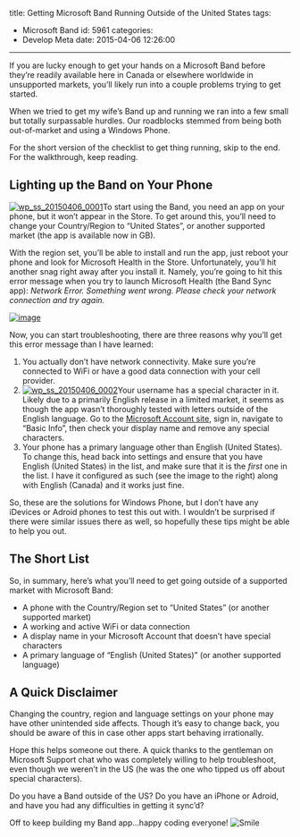 title: Getting Microsoft Band Running Outside of the United States
tags:
  - Microsoft Band
id: 5961
categories:
  - Develop Meta
date: 2015-04-06 12:26:00
---

If you are lucky enough to get your hands on a Microsoft Band before they’re readily available here in Canada or elsewhere worldwide in unsupported markets, you’ll likely run into a couple problems trying to get started. 

When we tried to get my wife’s Band up and running we ran into a few small but totally surpassable hurdles. Our roadblocks stemmed from being both out-of-market and using a Windows Phone.

For the short version of the checklist to get thing running, skip to the end. For the walkthrough, keep reading.

## Lighting up the Band on Your Phone

[![wp_ss_20150406_0001](http://jameschambers.com/wp-content/uploads/2015/04/wp_ss_20150406_0001_thumb.png "wp_ss_20150406_0001")](http://jameschambers.com/wp-content/uploads/2015/04/wp_ss_20150406_0001.png)To start using the Band, you need an app on your phone, but it won’t appear in the Store. To get around this, you’ll need to change your Country/Region to “United States”, or another supported market (the app is available now in GB).

With the region set, you’ll be able to install and run the app, just reboot your phone and look for Microsoft Health in the Store. Unfortunately, you’ll hit another snag right away after you install it. Namely, you’re going to hit this error message when you try to launch Microsoft Health (the Band Sync app): _Network Error. Something went wrong. Please check your network connection and try again._

[![image](http://jameschambers.com/wp-content/uploads/2015/04/image_thumb.png "image")](http://jameschambers.com/wp-content/uploads/2015/04/image.png)

Now, you can start troubleshooting, there are three reasons why you’ll get this error message than I have learned:

1.  You actually don’t have network connectivity. Make sure you’re connected to WiFi or have a good data connection with your cell provider.  <li>[![wp_ss_20150406_0002](http://jameschambers.com/wp-content/uploads/2015/04/wp_ss_20150406_0002_thumb.png "wp_ss_20150406_0002")](http://jameschambers.com/wp-content/uploads/2015/04/wp_ss_20150406_0002.png)Your username has a special character in it. Likely due to a primarily English release in a limited market, it seems as though the app wasn’t thoroughly tested with letters outside of the English language. Go to the [Microsoft Account site](https://account.live.com), sign in, navigate to “Basic Info”, then check your display name and remove any special characters.  <li>Your phone has a primary language other than English (United States). To change this, head back into settings and ensure that you have English (United States) in the list, and make sure that it is the _first_ one in the list. I have it configured as such (see the image to the right) along with English (Canada) and it works just fine. 

So, these are the solutions for Windows Phone, but I don’t have any iDevices or Adroid phones to test this out with. I wouldn’t be surprised if there were similar issues there as well, so hopefully these tips might be able to help you out.

## The Short List

So, in summary, here’s what you’ll need to get going outside of a supported market with Microsoft Band:

*   A phone with the Country/Region set to “United States” (or another supported market)  <li>A working and active WiFi or data connection  <li>A display name in your Microsoft Account that doesn’t have special characters  <li>A primary language of “English (United States)” (or another supported language) 

## A Quick Disclaimer

Changing the country, region and language settings on your phone may have other unintended side affects. Though it’s easy to change back, you should be aware of this in case other apps start behaving irrationally.

Hope this helps someone out there. A quick thanks to the gentleman on Microsoft Support chat who was completely willing to help troubleshoot, even though we weren’t in the US (he was the one who tipped us off about special characters).

Do you have a Band outside of the US? Do you have an iPhone or Adroid, and have you had any difficulties in getting it sync’d?

Off to keep building my Band app…happy coding everyone! ![Smile](http://jameschambers.com/wp-content/uploads/2015/04/wlEmoticon-smile1.png)